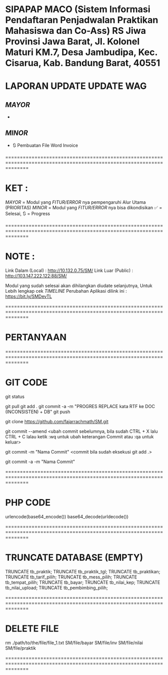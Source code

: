 SIPAPAP MACO (Sistem Informasi Pendaftaran Penjadwalan Praktikan Mahasiswa dan Co-Ass)
RS Jiwa Provinsi Jawa Barat, Jl. Kolonel Maturi KM.7, Desa Jambudipa, Kec. Cisarua, Kab. Bandung Barat, 40551
===================================================================================================================

# LAPORAN UPDATE UPDATE WAG

## _*MAYOR*_

-

## _*MINOR*_

- 🔃 Pembuatan File Word Invoice

====================================================================================================================

# KET :

_*MAYOR*_ = Modul yang _*FITUR/ERROR*_ nya pempengaruhi Alur Utama (PRIORITAS)
_*MINOR*_ = Modul yang _*FITUR/ERROR*_ nya bisa dikondisikan
✅ = Selesai, 🔃 = Progress

====================================================================================================================

# NOTE :

Link Dalam (Local) : http://10.132.0.75/SM/
Link Luar (Public) : http://103.147.222.122:88/SM/

Modul yang sudah selesai akan dihilangkan diudate selanjutnya,
Untuk Lebih lengkap cek _*TIMELINE*_ Perubahan Aplikasi dilink ini : https://bit.ly/SMDevTL

====================================================================================================================

# PERTANYAAN

====================================================================================================================

# GIT CODE

git status

git pull
git add .
git commit -a -m "PROGRES REPLACE kata RTF ke DOC (INCONSISTEN) + DB"
git push

git clone https://github.com/fajarrachmath/SM.git

git commit --amend
<ubah commit sebelumnya, bila sudah CTRL + X lalu CTRL + C lalau ketik :wq untuk ubah keterangan Commit atau :qa untuk keluar>

git commit -m "Nama Commit"
<commit bila sudah eksekusi git add .>

git commit -a -m "Nama Commit"
<commit semua file yang dirubah>

====================================================================================================================

# PHP CODE

urlencode(base64_encode())
base64_decode(urldecode())

====================================================================================================================

# TRUNCATE DATABASE (EMPTY)

TRUNCATE tb_praktik;
TRUNCATE tb_praktik_tgl;
TRUNCATE tb_praktikan;
TRUNCATE tb_tarif_pilih;
TRUNCATE tb_mess_pilih;
TRUNCATE tb_tempat_pilih;
TRUNCATE tb_bayar;
TRUNCATE tb_nilai_kep;
TRUNCATE tb_nilai_upload;
TRUNCATE tb_pembimbing_pilih;

====================================================================================================================

# DELETE FILE

rm ./path/to/the/file/file_1.txt SM/file/bayar
SM/file/inv
SM/file/nilai
SM/file/praktik

====================================================================================================================
